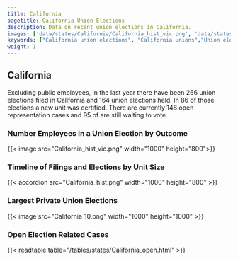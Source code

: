```yaml
---
title: California
pagetitle: California Union Elections
description: Data on recent union elections in California.
images: ['data/states/California/California_hist_vic.png', 'data/states/California/California_hist_size.png', 'data/states/California/California_10.png']
keywords: ["California union elections", "California unions","Union elections"]
weight: 1
---
```

##  California

Excluding public employees, in the last year there have been 266 union elections filed in California and 164 union elections held. In 86 of those elections a new unit was certified. There are currently 148 open representation cases and 95 of are still waiting to vote.

### Number Employees in a Union Election by Outcome
{{< image src="California_hist_vic.png" width="1000" height="800">}}

### Timeline of Filings and Elections by Unit Size
{{< accordion src="California_hist.png" width="1000" height="800" >}}

### Largest Private Union Elections
{{< image src="California_10.png" width="1000" height="1000"  >}}

### Open Election Related Cases
{{< readtable table="/tables/states/California_open.html" >}}

